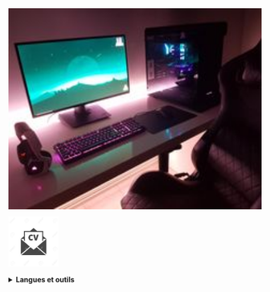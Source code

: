 <!---# ![sadouni-khouira](https://github.com/sadouni-khouira/sadouni-khouira/blob/main/images.jpeg)--->
<!-----<img align='center' width=50%   margin-right:80px src="https://github.com/sadouni-khouira/sadouni-khouira/blob/main/gifdev.gif"> <br/>)----->
<img align='center' width=100% height="400" src="https://github.com/sadouni-khouira/sadouni-khouira/blob/main/img6.jpg">

<br/>
  
 <!--- <a href="https://github.com/sadouni-khouira" ><img  height="40" width="40px" src="https://github.com/sadouni-khouira/sadouni-khouira/blob/main/github.png"></a>----->
<!---  <a href="linkedin.com/in/khouira-sadouni- 8a8359139" ><img  height="40" width="40px" src="https://github.com/sadouni-khouira/sadouni-khouira/blob/main/linkedin.png"></a>--->
 <a href="https://github.com/sadouni-khouira/sadouni-khouira/blob/main/CVkhouira.pdf" ><img height="100" width="100px" src="https://github.com/sadouni-khouira/sadouni-khouira/blob/main/cv2.jpeg"></a>
     
<details>
<br/>
   <summary><b> Langues et outils</summary> 
<!-----<sumary> <strong>------>
     <h3> Langage de structure, de mise en forme et de programmation :</h3>
       <!---- </strong></sumary><br/><br/>------>
            
   <img src="https://github.com/sadouni-khouira/sadouni-khouira/blob/main/TOUT.png">   <br/>
   <img  alt="Visual Studio Code" width="50px" src="https://raw.githubusercontent.com/GroovyHooked/GroovyHooked/main/visual-studio-code.png">
 
 <!--- .Frameworks: Bootstrap, Jquery et Laravel <br/>--->
   
  <!---.Mise en place de Responsive Design, mise en place du versionning <br/> --->                                                  
  .<h3>SGBD :</h3>    
   <img src="https://github.com/sadouni-khouira/sadouni-khouira/blob/main/SQL1.jpeg"> <br/>
   .<h3>Initiation aux méthodes Agile .Appuyer sur l'image !</h3> <br/>
   <br/>
    <a href="https://www.youtube.com/watch?v=NnrI77xVMOc" ><img  height="500" width="800px" src="https://github.com/sadouni-khouira/sadouni-khouira/blob/main/imageagile.jpg"></a>
   
.<h3>Certification OPQUAST "Maîtrise de la qualité en projet Web - V4"</h3><br/><br/> 
  <img src="https://github.com/sadouni-khouira/sadouni-khouira/blob/main/opquast.png"> <br/>
       
         Avancement :100 %
         Score Moyen :100/100
         Moyenne des examens blancs :1000/1000
         Examen :
         Publier en ligne
         Score :805/1000
         Délivré le :	
         17 décembre 2020
         Validité:17 décembre 2025
         Certificat:MQW-V4-2020
         Code de vérification:TGDJI1
   
   
    
</details>
 
      
      
